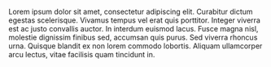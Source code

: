 Lorem ipsum dolor sit amet, consectetur adipiscing elit. Curabitur dictum egestas scelerisque. Vivamus tempus vel erat quis porttitor. Integer viverra est ac justo convallis auctor. In interdum euismod lacus. Fusce magna nisl, molestie dignissim finibus sed, accumsan quis purus. Sed viverra rhoncus urna. Quisque blandit ex non lorem commodo lobortis. Aliquam ullamcorper arcu lectus, vitae facilisis quam tincidunt in.